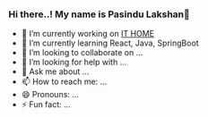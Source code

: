 ### Hi there..! My name is Pasindu Lakshan👋




- 🔭 I’m currently working on [IT HOME](https://www.ithome.lk/)
- 🌱 I’m currently learning React, Java, SpringBoot
- 👯 I’m looking to collaborate on ...
- 🤔 I’m looking for help with ...
- 💬 Ask me about ...
- 📫 How to reach me: ...
- 😄 Pronouns: ...
- ⚡ Fun fact: ...

